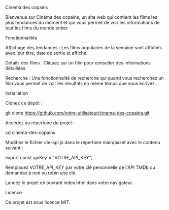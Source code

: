 Cinéma des copains

Bienvenue sur Cinéma des copains, un site web qui contient les films les plus tendances du moment et qui vous permet de voir les informations de tout les films du monde entier.

Fonctionnalités

Affichage des tendances : Les films populaires de la semaine sont affichés avec leur titre, date de sortie et affiche.

Détails des films : Cliquez sur un film pour consulter des informations détaillées.

Recherche : Une fonctionnalité de recherche qui quand vous recherchez un film vous permet de voir les résultats en même temps que vous écrivez.

Installation

Clonez ce dépôt :

git clone https://github.com/votre-utilisateur/cinema-des-copains.git

Accédez au répertoire du projet :

cd cinema-des-copains

Modifiez le fichier cle-api.js dans le répertoire main/asset avec le contenu suivant :

export const apiKey = "VOTRE_API_KEY";

Remplacez VOTRE_API_KEY par votre clé personnelle de l'API TMDb ou demandez à noé ou robin une clé.

Lancez le projet en ouvrant index.html dans votre navigateur.

Licence

Ce projet est sous licence MIT. 
